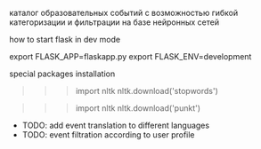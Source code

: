 каталог образовательных событий с возможностью гибкой категоризации и фильтрации на базе нейронных сетей

how to start flask in dev mode

export FLASK_APP=flaskapp.py
export FLASK_ENV=development

special packages installation
>>> import nltk
>>> nltk.download('stopwords')

>>> import nltk
>>> nltk.download('punkt')

- TODO: add event translation to different languages
- TODO: event filtration according to user profile

